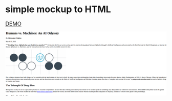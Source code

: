 # simple mockup to HTML
<span style="font-size:larger;">[DEMO](https://jbaek7023.github.io/Mockup2Article/)</span>

![sc](scshot.png)

